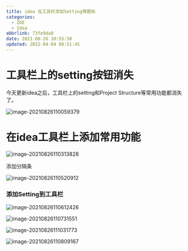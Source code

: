 ```yaml
---
title: idea 在工具栏添加Setting等图标
categories: 
  - IDE
  - Idea
abbrlink: 73fe9da8
date: 2021-08-26 10:55:50
updated: 2022-04-04 00:51:45
---
```

# 工具栏上的setting按钮消失
今天更新idea之后，工具栏上的setting和Project Structure等常用功能都消失了。

![image-20210826110059379](https://gitee.com/XiaoLan223/images/raw/master/Blog/Sum/20210826110107.png)

# 在idea工具栏上添加常用功能

![image-20210826110313828](https://gitee.com/XiaoLan223/images/raw/master/Blog/Sum/20210826110314.png)

添加分隔条

![image-20210826110520912](https://gitee.com/XiaoLan223/images/raw/master/Blog/Sum/20210826110521.png)

### 添加Setting到工具栏

![image-20210826110612426](https://gitee.com/XiaoLan223/images/raw/master/Blog/Sum/20210826110612.png)

![image-20210826110731551](https://gitee.com/XiaoLan223/images/raw/master/Blog/Sum/20210826110731.png)

![image-20210826111031773](https://gitee.com/XiaoLan223/images/raw/master/Blog/Sum/20210826111031.png)

![image-20210826110809167](https://gitee.com/XiaoLan223/images/raw/master/Blog/Sum/20210826110809.png)

